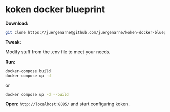 # koken docker blueprint

**Download:**

```bash
git clone https://juergenarne@github.com/juergenarne/koken-docker-blueprint.git 
```

**Tweak:**

Modify stuff from the .env file to meet your needs.

**Run:**

```bash
docker-compose build
docker-compose up -d
````

or

```bash
docker compose up -d --build
````

**Open:** `http://localhost:8085/` and start configuring koken.
